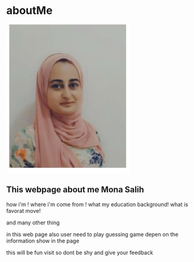 # aboutMe


![mona](mona.PNG)

## This webpage about me Mona Salih
 how i'm !
 where i'm come from !
 what my education background!
 what is favorat move!

and many other thing

in this web page also user need to play guessing game depen on the information show in the page 

this will be fun visit so dont be shy and give your feedback
